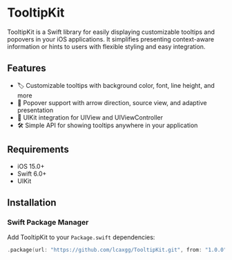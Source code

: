 # TooltipKit

TooltipKit is a Swift library for easily displaying customizable tooltips and popovers in your iOS applications. It simplifies presenting context-aware information or hints to users with flexible styling and easy integration.

## Features

- 🏷️ Customizable tooltips with background color, font, line height, and more
- 🎯 Popover support with arrow direction, source view, and adaptive presentation
- 🧩 UIKit integration for UIView and UIViewController
- 🛠️ Simple API for showing tooltips anywhere in your application

## Requirements

- iOS 15.0+
- Swift 6.0+
- UIKit

## Installation

### Swift Package Manager

Add TooltipKit to your `Package.swift` dependencies:

```swift
.package(url: "https://github.com/lcaxgg/TooltipKit.git", from: "1.0.0")
